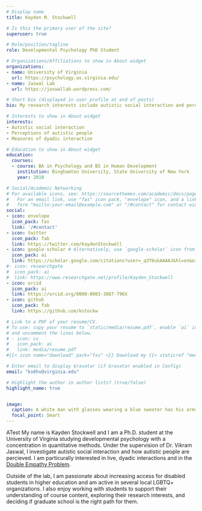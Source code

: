 ```yaml
---
# Display name
title: Kayden M. Stockwell

# Is this the primary user of the site?
superuser: true

# Role/position/tagline
role: Developmental Psychology PhD Student

# Organizations/Affiliations to show in About widget
organizations:
- name: University of Virginia
  url: https://psychology.as.virginia.edu/
- name: Jaswal Lab
  url: https://jaswallab.wordpress.com/

# Short bio (displayed in user profile at end of posts)
bio: My research interests include autistic social interaction and perceptions of autistic people.

# Interests to show in About widget
interests:
- Autistic social interaction
- Perceptions of autistic people
- Measures of dyadic interaction

# Education to show in About widget
education:
  courses:
  - course: BA in Psychology and BS in Human Development
    institution: Binghamton University, State University of New York
    year: 2018

# Social/Academic Networking
# For available icons, see: https://sourcethemes.com/academic/docs/page-builder/#icons
#   For an email link, use "fas" icon pack, "envelope" icon, and a link in the
#   form "mailto:your-email@example.com" or "/#contact" for contact widget.
social:
- icon: envelope
  icon_pack: fas
  link: '/#contact'
- icon: twitter
  icon_pack: fab
  link: https://twitter.com/KaydenStockwell
- icon: google-scholar # Alternatively, use `google-scholar` icon from `ai` icon pack
  icon_pack: ai
  link: https://scholar.google.com/citations?user=_q3T6ukAAAAJ&hl=en&oi=ao
#- icon: researchgate
#  icon_pack: ai
#  link: https://www.researchgate.net/profile/Kayden_Stockwell
- icon: orcid
  icon_pack: ai
  link: https://orcid.org/0000-0003-3887-796X
- icon: github
  icon_pack: fab
  link: https://github.com/kstockw

# Link to a PDF of your resume/CV.
# To use: copy your resume to `static/media/resume.pdf`, enable `ai` icons in `params.toml`, 
# and uncomment the lines below.
# - icon: cv
#   icon_pack: ai
#   link: media/resume.pdf
#{{< icon name="download" pack="fas" >}} Download my {{< staticref "media/demo_resume.pdf" "newtab" >}}cv{{< /staticref >}}.

# Enter email to display Gravatar (if Gravatar enabled in Config)
email: "ks6hv@virginia.edu"

# Highlight the author in author lists? (true/false)
highlight_name: true


image:
  caption: A white man with glasses wearing a blue sweater has his arms crossed. He is smiling and leaning on a brick wall.
  focal_point: Smart
---
```

ATest My name is Kayden Stockwell and I am a Ph.D. student at the University of Virginia studying developmental psychology with a concentration in quantitative methods. Under the supervision of Dr. Vikram Jaswal, I investigate autistic social interaction and how autistic people are percieved. I am particurally interested in live, dyadic interactions and in the [Double Empathy Problem](https://www.tandfonline.com/doi/abs/10.1080/09687599.2012.710008).

Outside of the lab, I am passionate about increasing access for disabled students in higher education and am active in several local LGBTQ+ organizations. I also enjoy working with students to support their understanding of course content, exploring their research interests, and deciding if graduate school is the right path for them. 



